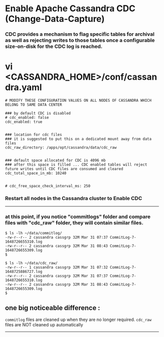 # Enable Apache Cassandra CDC (Change-Data-Capture)

### CDC provides a mechanism to flag specific tables for archival as well as rejecting writes to those tables once a configurable size-on-disk for the CDC log is reached.


# vi <CASSANDRA_HOME>/conf/cassandra.yaml
```
# MODIFY THESE CONFIGURATION VALUES ON ALL NODES OF CASSANDRA WHICH BELONG TO SAME DATA CENTER

### by default CDC is disabled
# cdc_enabled: false
cdc_enabled: true


### location for cdc files
### it is suggested to put this on a dedicated mount away from data files
cdc_raw_directory: /apps/opt/cassandra/data/cdc_raw


### default space allocated for CDC is 4096 mb
### after this space is filled ... CDC enabled tables will reject future writes until CDC files are consumed and cleared
cdc_total_space_in_mb: 10240


# cdc_free_space_check_interval_ms: 250

```

### Restart all nodes in the Cassandra cluster to Enable CDC

---

### at this point, if you notice "commitlogs" folder and compare files with "cdc_raw" folder, they will contain similar files.

```
$ ls -lh ~/data/commitlog/
-rw-r--r-- 2 cassandra cassgrp 32M Mar 31 07:37 CommitLog-7-1648726655310.log
-rw-r--r-- 2 cassandra cassgrp 32M Mar 31 08:43 CommitLog-7-1648726655309.log
$
```
```
$ ls -lh ~/data/cdc_raw/
-rw-r--r-- 1 cassandra cassgrp 32M Mar 31 07:32 CommitLog-7-1648725886727.log
-rw-r--r-- 2 cassandra cassgrp 32M Mar 31 07:37 CommitLog-7-1648726655310.log
-rw-r--r-- 2 cassandra cassgrp 32M Mar 31 08:43 CommitLog-7-1648726655309.log
$
```

## one big noticeable difference :
` commitlog ` files are cleaned up when they are no longer required.
` cdc_raw ` files are NOT cleaned up automatically

---
